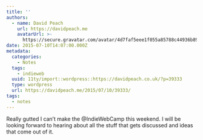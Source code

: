 ```yaml
---
title: ''
authors:
  - name: David Peach
    url: https://davidpeach.me
    avatarUrl: >-
      https://secure.gravatar.com/avatar/4d7faf5eee1f055a85788c44936b8995eaab6dfb004e7854ec747ccb272e91ee?s=96&d=mm&r=g
date: 2015-07-10T14:07:00.000Z
metadata:
  categories:
    - Notes
  tags:
    - indieweb
  uuid: 11ty/import::wordpress::https://davidpeach.co.uk/?p=39333
  type: wordpress
  url: https://davidpeach.me/2015/07/10/39333/
tags:
  - notes
---
```

Really gutted I can’t make the @IndieWebCamp this weekend. I will be looking forward to hearing about all the stuff that gets discussed and ideas that come out of it.